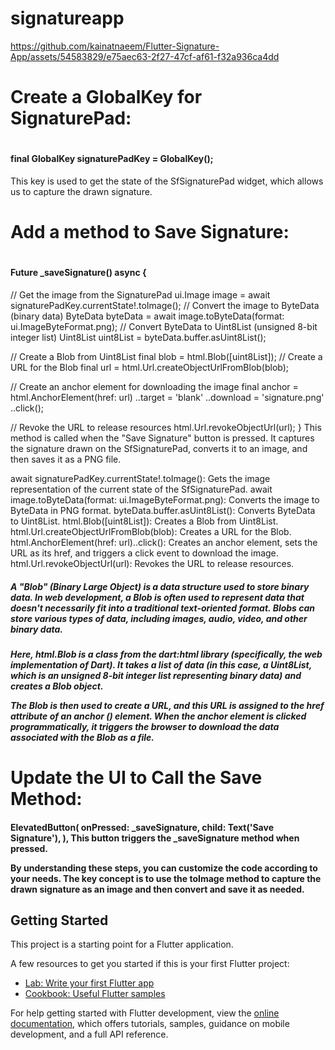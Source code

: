 # signatureapp


https://github.com/kainatnaeem/Flutter-Signature-App/assets/54583829/e75aec63-2f27-47cf-af61-f32a936ca4dd
# <h1> Create a GlobalKey for SignaturePad: </h1>
# <h4> final GlobalKey<SfSignaturePadState> signaturePadKey = GlobalKey<SfSignaturePadState>();
This key is used to get the state of the SfSignaturePad widget, which allows us to capture the drawn signature. </h4>
# <h1> Add a method to Save Signature:</h1>
# <h4>Future<void> _saveSignature() async {
  // Get the image from the SignaturePad
  ui.Image image = await signaturePadKey.currentState!.toImage();
  // Convert the image to ByteData (binary data)
  ByteData byteData = await image.toByteData(format: ui.ImageByteFormat.png);
  // Convert ByteData to Uint8List (unsigned 8-bit integer list)
  Uint8List uint8List = byteData.buffer.asUint8List();

  // Create a Blob from Uint8List
  final blob = html.Blob([uint8List]);
  // Create a URL for the Blob
  final url = html.Url.createObjectUrlFromBlob(blob);

  // Create an anchor element for downloading the image
  final anchor = html.AnchorElement(href: url)
    ..target = 'blank'
    ..download = 'signature.png'
    ..click();

  // Revoke the URL to release resources
  html.Url.revokeObjectUrl(url);
}
This method is called when the "Save Signature" button is pressed. It captures the signature drawn on the SfSignaturePad, converts it to an image, and then saves it as a PNG file.

await signaturePadKey.currentState!.toImage(): Gets the image representation of the current state of the SfSignaturePad.
await image.toByteData(format: ui.ImageByteFormat.png): Converts the image to ByteData in PNG format.
byteData.buffer.asUint8List(): Converts ByteData to Uint8List.
html.Blob([uint8List]): Creates a Blob from Uint8List.
html.Url.createObjectUrlFromBlob(blob): Creates a URL for the Blob.
html.AnchorElement(href: url)..click(): Creates an anchor element, sets the URL as its href, and triggers a click event to download the image.
html.Url.revokeObjectUrl(url): Revokes the URL to release resources.
</h4>
<h5> A "Blob" (Binary Large Object) is a data structure used to store binary data. In web development, a Blob is often used to represent data that doesn't necessarily fit into a traditional text-oriented format. Blobs can store various types of data, including images, audio, video, and other binary data. </h5>
<h5> Here, html.Blob is a class from the dart:html library (specifically, the web implementation of Dart). It takes a list of data (in this case, a Uint8List, which is an unsigned 8-bit integer list representing binary data) and creates a Blob object.

The Blob is then used to create a URL, and this URL is assigned to the href attribute of an anchor (<a>) element. When the anchor element is clicked programmatically, it triggers the browser to download the data associated with the Blob as a file.</h5>

<h1>Update the UI to Call the Save Method:</h1>
<h4> ElevatedButton(
  onPressed: _saveSignature,
  child: Text('Save Signature'),
),
This button triggers the _saveSignature method when pressed.

By understanding these steps, you can customize the code according to your needs. The key concept is to use the toImage method to capture the drawn signature as an image and then convert and save it as needed.
</h4>



## Getting Started

This project is a starting point for a Flutter application.

A few resources to get you started if this is your first Flutter project:

- [Lab: Write your first Flutter app](https://docs.flutter.dev/get-started/codelab)
- [Cookbook: Useful Flutter samples](https://docs.flutter.dev/cookbook)

For help getting started with Flutter development, view the
[online documentation](https://docs.flutter.dev/), which offers tutorials,
samples, guidance on mobile development, and a full API reference.
